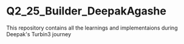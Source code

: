 # Q2_25_Builder_DeepakAgashe
This repository contains all the learnings and implementaions during Deepak's Turbin3 journey
